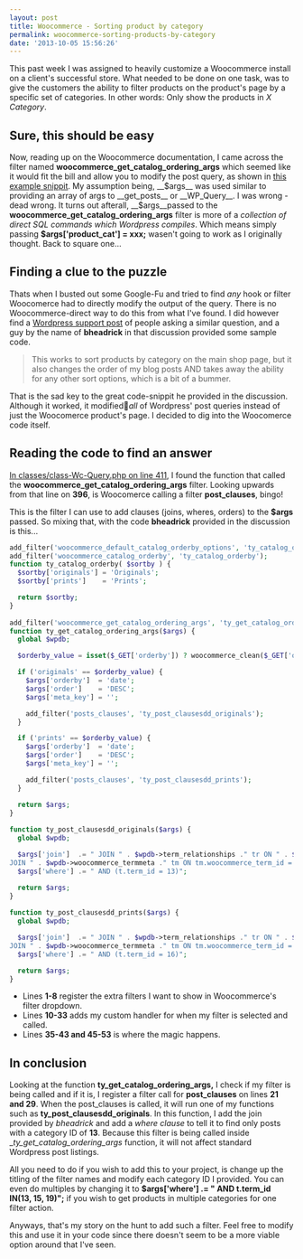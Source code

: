 ```yaml
---
layout: post
title: Woocommerce - Sorting product by category
permalink: woocommerce-sorting-products-by-category
date: '2013-10-05 15:56:26'
---
```


This past week I was assigned to heavily customize a Woocommerce install on a client's successful store. What needed to be done on one task, was to give the customers the ability to filter products on the product's page by a specific set of categories. In other words: Only show the products in _X Category_.

## Sure, this should be easy

Now, reading up on the Woocommerce documentation, I came across the filter named __woocommerce_get_catalog_ordering_args__ which seemed like it would fit the bill and allow you to modify the post query, as shown in [this example snippit](http://docs.woothemes.com/document/custom-sorting-options-ascdesc/). My assumption being, __$args__ was used similar to providing an array of args to __get_posts__ or __WP_Query__. I was wrong - dead wrong. It turns out afterall, __$args__passed to the __woocommerce_get_catalog_ordering_args__ filter is more of a _collection of direct SQL commands which Wordpress compiles_. Which means simply passing __$args['product_cat'] = xxx;__ wasen't going to work as I originally thought. Back to square one...

## Finding a clue to the puzzle

Thats when I busted out some Google-Fu and tried to find _any_ hook or filter Woocomerce had to directly modify the output of the query. There is no Woocommerce-direct way to do this from what I've found. I did however find a [Wordpress support post](http://wordpress.org/support/topic/plugin-woocommerce-trying-to-order-categories#post-3186161) of people asking a similar question, and a guy by the name of __bheadrick__ in that discussion provided some sample code.

> This works to sort products by category on the main shop page, but it also changes the order of my blog posts AND takes away the ability for any other sort options, which is a bit of a bummer.

That is the sad key to the great code-snippit he provided in the discussion. Although it worked, it modified_all_ of Wordpress' post queries instead of just the Woocomerce product's page. I decided to dig into the Woocomerce code itself.

## Reading the code to find an answer

[In classes/class-Wc-Query.php on line 411](http://docs.woothemes.com/wc-apidocs/source-class-WC_Query.html#411), I found the function that called the __woocommerce_get_catalog_ordering_args__ filter. Looking upwards from that line on __396__, is Woocomerce calling a filter __post_clauses__, bingo!

This is the filter I can use to add clauses (joins, wheres, orders) to the __$args__ passed. So mixing that, with the code __bheadrick__ provided in the discussion is this...  

```php
add_filter('woocommerce_default_catalog_orderby_options', 'ty_catalog_orderby');
add_filter('woocommerce_catalog_orderby', 'ty_catalog_orderby');
function ty_catalog_orderby( $sortby ) {
  $sortby['originals'] = 'Originals';
  $sortby['prints']    = 'Prints';

  return $sortby;
}
 
add_filter('woocommerce_get_catalog_ordering_args', 'ty_get_catalog_ordering_args');
function ty_get_catalog_ordering_args($args) {
  global $wpdb;

  $orderby_value = isset($_GET['orderby']) ? woocommerce_clean($_GET['orderby']) : apply_filters('woocommerce_default_catalog_orderby', get_option('woocommerce_default_catalog_orderby'));

  if ('originals' == $orderby_value) {
    $args['orderby']  = 'date';
    $args['order']    = 'DESC';
    $args['meta_key'] = '';

    add_filter('posts_clauses', 'ty_post_clausesdd_originals');
  }

  if ('prints' == $orderby_value) {
    $args['orderby']  = 'date';
    $args['order']    = 'DESC';
    $args['meta_key'] = '';

    add_filter('posts_clauses', 'ty_post_clausesdd_prints');
  }

  return $args;
}
 
function ty_post_clausesdd_originals($args) {
  global $wpdb;

  $args['join']  .= " JOIN " . $wpdb->term_relationships ." tr ON " . $wpdb->posts . ".id = tr.object_id JOIN " . $wpdb->term_taxonomy ." tt ON tt.term_taxonomy_id = tr.term_taxonomy_id AND tt.taxonomy = 'product_cat' JOIN " . $wpdb->terms ." t ON tt.term_id = t.term_id
JOIN " . $wpdb->woocommerce_termmeta ." tm ON tm.woocommerce_term_id = t.term_id and tm.meta_key = 'order'";
  $args['where'] .= " AND (t.term_id = 13)";

  return $args;
}
 
function ty_post_clausesdd_prints($args) {
  global $wpdb;

  $args['join']  .= " JOIN " . $wpdb->term_relationships ." tr ON " . $wpdb->posts . ".id = tr.object_id JOIN " . $wpdb->term_taxonomy ." tt ON tt.term_taxonomy_id = tr.term_taxonomy_id AND tt.taxonomy = 'product_cat' JOIN " . $wpdb->terms ." t ON tt.term_id = t.term_id
JOIN " . $wpdb->woocommerce_termmeta ." tm ON tm.woocommerce_term_id = t.term_id and tm.meta_key = 'order'";
  $args['where'] .= " AND (t.term_id = 16)";

  return $args;
}
```


- Lines __1-8__ register the extra filters I want to show in Woocommerce's filter dropdown.
- Lines __10-33__ adds my custom handler for when my filter is selected and called.
- Lines __35-43 and 45-53__ is where the magic happens.

## In conclusion

Looking at the function __ty_get_catalog_ordering_args,__ I check if my filter is being called and if it is, I register a filter call for __post_clauses__ on lines __21 and 29__. When the post_clauses is called, it will run one of my functions such as __ty_post_clausesdd_originals__. In this function, I add the join provided by _bheadrick_ and add a _where clause_ to tell it to find only posts with a category ID of __13__. Because this filter is being called inside __ty_get_catalog_ordering_args_ function, it will not affect standard Wordpress post listings.

All you need to do if you wish to add this to your project, is change up the titling of the filter names and modify each category ID I provided. You can even do multiples by changing it to __$args['where'] .= " AND t.term_id IN(13, 15, 19)";__ if you wish to get products in multiple categories for one filter action.

Anyways, that's my story on the hunt to add such a filter. Feel free to modify this and use it in your code since there doesn't seem to be a more viable option around that I've seen.
